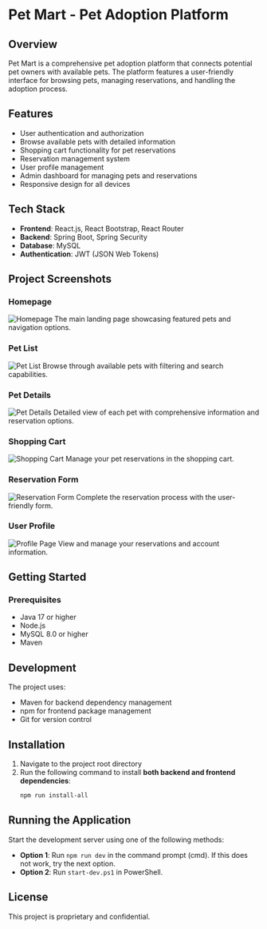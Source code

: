 # Pet Mart - Pet Adoption Platform

## Overview

Pet Mart is a comprehensive pet adoption platform that connects potential pet owners with available pets. The platform features a user-friendly interface for browsing pets, managing reservations, and handling the adoption process.

## Features

- User authentication and authorization
- Browse available pets with detailed information
- Shopping cart functionality for pet reservations
- Reservation management system
- User profile management
- Admin dashboard for managing pets and reservations
- Responsive design for all devices

## Tech Stack

- **Frontend**: React.js, React Bootstrap, React Router
- **Backend**: Spring Boot, Spring Security
- **Database**: MySQL
- **Authentication**: JWT (JSON Web Tokens)

## Project Screenshots

### Homepage

![Homepage](Images/homepage.png)
The main landing page showcasing featured pets and navigation options.

### Pet List

![Pet List](Images/petlist.png)
Browse through available pets with filtering and search capabilities.

### Pet Details

![Pet Details](Images/petdetails.png)
Detailed view of each pet with comprehensive information and reservation options.

### Shopping Cart

![Shopping Cart](Images/cart.png)
Manage your pet reservations in the shopping cart.

### Reservation Form

![Reservation Form](Images/reservationform.png)
Complete the reservation process with the user-friendly form.

### User Profile

![Profile Page](Images/profile%20page.png)
View and manage your reservations and account information.

## Getting Started

### Prerequisites

- Java 17 or higher
- Node.js
- MySQL 8.0 or higher
- Maven

## Development

The project uses:

- Maven for backend dependency management
- npm for frontend package management
- Git for version control

## Installation

1. Navigate to the project root directory
2. Run the following command to install **both backend and frontend dependencies**:
   ```bash
   npm run install-all
   ```

## Running the Application

Start the development server using one of the following methods:

- **Option 1**: Run `npm run dev` in the command prompt (cmd). If this does not work, try the next option.
- **Option 2**: Run `start-dev.ps1` in PowerShell.

## License

This project is proprietary and confidential.
